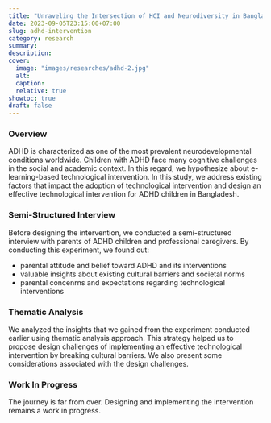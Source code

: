 ```yaml
---
title: "Unraveling the Intersection of HCI and Neurodiversity in Bangladesh"
date: 2023-09-05T23:15:00+07:00
slug: adhd-intervention
category: research
summary:
description: 
cover:
  image: "images/researches/adhd-2.jpg"
  alt:
  caption:
  relative: true
showtoc: true
draft: false
---
```



### Overview

ADHD is characterized as one of the most prevalent neurodevelopmental conditions worldwide. Children with ADHD face many cognitive challenges in the social and academic context. In this regard, we hypothesize about e-learning-based technological intervention. In this study, we address existing factors that impact the adoption of technological intervention and design an effective technological intervention for ADHD children in Bangladesh.

### Semi-Structured Interview
Before designing the intervention, we conducted a semi-structured interview with parents of ADHD children and professional caregivers. By conducting this experiment, we found out:
+ parental attitude and belief toward ADHD and its interventions 
+ valuable insights about existing cultural barriers and societal norms
+ parental concenrns and expectations regarding technological interventions

### Thematic Analysis
We analyzed the insights that we gained from the experiment conducted  earlier using thematic analysis approach. This strategy helped us to propose design challenges of implementing an effective technological intervention by breaking cultural barriers. We also present some considerations associated with the design challenges.

### Work In Progress
The journey is far from over. Designing and implementing the intervention remains a work in progress.


